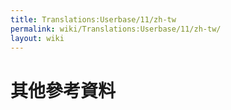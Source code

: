```yaml
---
title: Translations:Userbase/11/zh-tw
permalink: wiki/Translations:Userbase/11/zh-tw/
layout: wiki
---
```


# 其他參考資料
